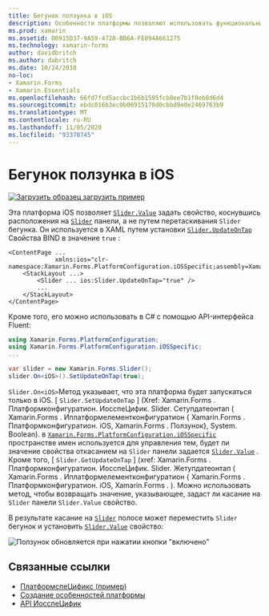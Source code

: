 ```yaml
---
title: Бегунок ползунка в iOS
description: Особенности платформы позволяют использовать функциональные возможности, доступные только на определенной платформе, без реализации пользовательских модулей подготовки отчетов или эффектов. В этой статье объясняется, как использовать конкретную платформу iOS, которая позволяет задать свойство Slider. Value, коснувшись ползунка.
ms.prod: xamarin
ms.assetid: D0915D37-9A59-4728-BB6A-FE094A661275
ms.technology: xamarin-forms
author: davidbritch
ms.author: dabritch
ms.date: 10/24/2018
no-loc:
- Xamarin.Forms
- Xamarin.Essentials
ms.openlocfilehash: 66fd7fcd5accbc1b6b1595fcb8ee7b1f8eb8d6d4
ms.sourcegitcommit: ebdc016b3ec0b06915170d0cbbd9e0e2469763b9
ms.translationtype: MT
ms.contentlocale: ru-RU
ms.lasthandoff: 11/05/2020
ms.locfileid: "93370745"
---
```

# <a name="slider-thumb-tap-on-ios"></a>Бегунок ползунка в iOS

[![Загрузить образец](~/media/shared/download.png) загрузить пример](/samples/xamarin/xamarin-forms-samples/userinterface-platformspecifics)

Эта платформа iOS позволяет [`Slider.Value`](xref:Xamarin.Forms.Slider.Value) задать свойство, коснувшись расположения на [`Slider`](xref:Xamarin.Forms.Slider) панели, а не путем перетаскивания `Slider` бегунка. Он используется в XAML путем установки [`Slider.UpdateOnTap`](xref:Xamarin.Forms.PlatformConfiguration.iOSSpecific.Slider.UpdateOnTapProperty) Свойства BIND в значение `true` :

```xaml
<ContentPage ...
             xmlns:ios="clr-namespace:Xamarin.Forms.PlatformConfiguration.iOSSpecific;assembly=Xamarin.Forms.Core">
    <StackLayout ...>
        <Slider ... ios:Slider.UpdateOnTap="true" />
        ...
    </StackLayout>
</ContentPage>
```

Кроме того, его можно использовать в C# с помощью API-интерфейса Fluent:

```csharp
using Xamarin.Forms.PlatformConfiguration;
using Xamarin.Forms.PlatformConfiguration.iOSSpecific;
...

var slider = new Xamarin.Forms.Slider();
slider.On<iOS>().SetUpdateOnTap(true);
```

`Slider.On<iOS>`Метод указывает, что эта платформа будет запускаться только в iOS. [ `Slider.SetUpdateOnTap` ] (Xref: Xamarin.Forms . Платформконфигуратион. ИосспеЦифик. Slider. Сетупдатеонтап ( Xamarin.Forms . Иплатформелементконфигуратион { Xamarin.Forms . Платформконфигуратион. iOS, Xamarin.Forms . Ползунок}, System. Boolean). в [`Xamarin.Forms.PlatformConfiguration.iOSSpecific`](xref:Xamarin.Forms.PlatformConfiguration.iOSSpecific) пространстве имен используется для управления тем, будет ли значение свойства откасанием на `Slider` панели задается [`Slider.Value`](xref:Xamarin.Forms.Slider.Value) . Кроме того, [ `Slider.GetUpdateOnTap` ] (xref: Xamarin.Forms . Платформконфигуратион. ИосспеЦифик. Slider. Жетупдатеонтап ( Xamarin.Forms . Иплатформелементконфигуратион { Xamarin.Forms . Платформконфигуратион. iOS, Xamarin.Forms . ). Можно использовать метод, чтобы возвращать значение, указывающее, задаст ли касание на `Slider` панели `Slider.Value` свойство.

В результате касание на [`Slider`](xref:Xamarin.Forms.Slider) полосе может переместить `Slider` бегунок и установить [`Slider.Value`](xref:Xamarin.Forms.Slider.Value) свойство:

![Ползунок обновляется при нажатии кнопки "включено"](slider-thumb-images/slider-updateontap.png)

## <a name="related-links"></a>Связанные ссылки

- [ПлатформспеЦификс (пример)](/samples/xamarin/xamarin-forms-samples/userinterface-platformspecifics)
- [Создание особенностей платформы](~/xamarin-forms/platform/platform-specifics/index.md#creating-platform-specifics)
- [API ИосспеЦифик](xref:Xamarin.Forms.PlatformConfiguration.iOSSpecific)